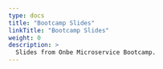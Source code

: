 ```yaml
---
type: docs
title: "Bootcamp Slides"
linkTitle: "Bootcamp Slides"
weight: 0
description: >
  Slides from Onbe Microservice Bootcamp.
---
```

